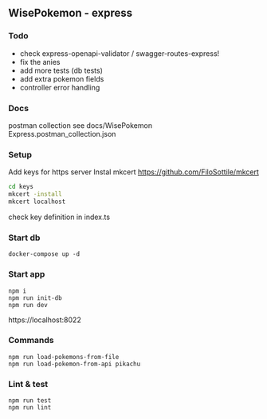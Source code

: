 ## WisePokemon - express

### Todo
* check express-openapi-validator / swagger-routes-express!
* fix the anies
* add more tests (db tests)
* add extra pokemon fields
* controller error handling

### Docs

postman collection
see docs/WisePokemon Express.postman_collection.json

### Setup

Add keys for https server
Instal mkcert https://github.com/FiloSottile/mkcert

```bash
cd keys
mkcert -install
mkcert localhost
```

check key definition in index.ts

### Start db
```
docker-compose up -d
```

### Start app
```
npm i
npm run init-db
npm run dev
```

https://localhost:8022

### Commands
```
npm run load-pokemons-from-file
npm run load-pokemon-from-api pikachu
```

### Lint & test
```
npm run test
npm run lint
```